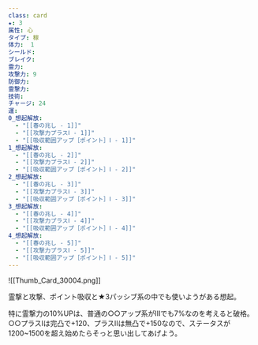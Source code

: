 ```yaml
---
class: card
★: 3
属性: 心
タイプ: 稼
体力:  1
シールド: 
ブレイク: 
霊力: 
攻撃力: 9
防御力: 
霊撃力: 
技術: 
チャージ: 24
運: 
0_想起解放:
  - "[[春の兆し - 1]]"
  - "[[攻撃力プラスⅠ - 1]]"
  - "[[吸収範囲アップ［ポイント］Ⅰ - 1]]"
1_想起解放:
  - "[[春の兆し - 2]]"
  - "[[攻撃力プラスⅠ - 2]]"
  - "[[吸収範囲アップ［ポイント］Ⅰ - 2]]"
2_想起解放:
  - "[[春の兆し - 3]]"
  - "[[攻撃力プラスⅠ - 3]]"
  - "[[吸収範囲アップ［ポイント］Ⅰ - 3]]"
3_想起解放:
  - "[[春の兆し - 4]]"
  - "[[攻撃力プラスⅠ - 4]]"
  - "[[吸収範囲アップ［ポイント］Ⅰ - 4]]"
4_想起解放:
  - "[[春の兆し - 5]]"
  - "[[攻撃力プラスⅠ - 5]]"
  - "[[吸収範囲アップ［ポイント］Ⅰ - 5]]"
---
```

![[Thumb_Card_30004.png]]

霊撃と攻撃、ポイント吸収と★3パッシブ系の中でも使いようがある想起。

特に霊撃力の10%UPは、普通の○○アップ系がⅢでも7%なのを考えると破格。○○プラスⅠは完凸で+120、プラスⅡは無凸で+150なので、ステータスが1200~1500を超え始めたらそっと思い出してあげよう。